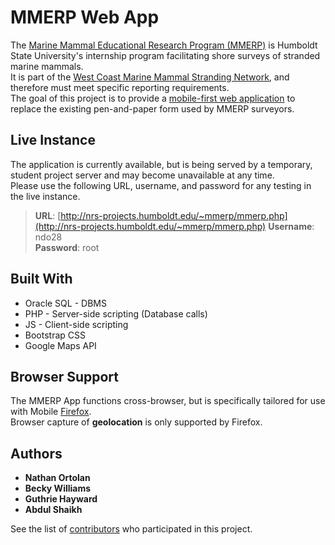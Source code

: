 # MMERP Web App

The [Marine Mammal Educational Research Program (MMERP)](https://sites.google.com/site/hsummerp/home) is Humboldt State University's internship program facilitating shore surveys of stranded marine mammals. <br />
It is part of the [West Coast Marine Mammal Stranding Network](http://www.westcoast.fisheries.noaa.gov/protected_species/marine_mammals/stranding_network.html), and therefore must meet specific reporting requirements. <br />
The goal of this project is to provide a [mobile-first web application](http://nrs-projects.humboldt.edu/~mmerp/mmerp.php) to replace the existing pen-and-paper form used by MMERP surveyors.

## Live Instance

The application is currently available, but is being served by a temporary, student project server and may become unavailable at any time. <br />
Please use the following URL, username, and password for any testing in the live instance.
> **URL**: [http://nrs-projects.humboldt.edu/~mmerp/mmerp.php](http://nrs-projects.humboldt.edu/~mmerp/mmerp.php)
> **Username**: ndo28 <br />
> **Password**: root


## Built With

* Oracle SQL - DBMS
* PHP - Server-side scripting (Database calls)
* JS - Client-side scripting
* Bootstrap CSS
* Google Maps API

## Browser Support

The MMERP App functions cross-browser, but is specifically tailored for use with Mobile [Firefox](https://www.mozilla.org/en-US/firefox/new/?utm_medium=referral&utm_source=firefox-com). <br />
Browser capture of **geolocation** is only supported by Firefox.  

## Authors

* **Nathan Ortolan**
* **Becky Williams**
* **Guthrie Hayward**
* **Abdul Shaikh**

See the list of [contributors](https://github.com/ndo28/MMERP_Public/contributors) who participated in this project.
